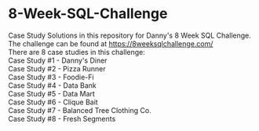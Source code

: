 # 8-Week-SQL-Challenge
Case Study Solutions in this repository for Danny's 8 Week SQL Challenge.  <br>The challenge can be found at https://8weeksqlchallenge.com/  <br>
There are 8 case studies in this challenge:  <br>
Case Study #1 - Danny's Diner  <br>
Case Study #2 - Pizza Runner  <br>
Case Study #3 - Foodie-Fi  <br>
Case Study #4 - Data Bank  <br>
Case Study #5 - Data Mart  <br>
Case Study #6 - Clique Bait  <br>
Case Study #7 - Balanced Tree Clothing Co.  <br>
Case Study #8 - Fresh Segments
